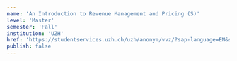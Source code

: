 ```yaml
---
name: 'An Introduction to Revenue Management and Pricing (S)'
level: 'Master'
semester: 'Fall'
institution: 'UZH'
href: 'https://studentservices.uzh.ch/uzh/anonym/vvz/?sap-language=EN&sap-ui-language=EN#/details/2021/003/SM/51061825'
publish: false
---
```

